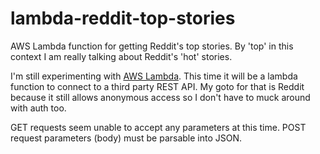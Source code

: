# lambda-reddit-top-stories
AWS Lambda function for getting Reddit's top stories. By 'top' in this context I am really talking about Reddit's 'hot' stories.

I'm still experimenting with [AWS Lambda](http://aws.amazon.com/lambda/). This time it will be a lambda function to connect to a third party REST API. My goto for that is Reddit because it still allows anonymous access so I don't have to muck around with auth too.


GET requests seem unable to accept any parameters at this time. POST request parameters (body) must be parsable into JSON.
